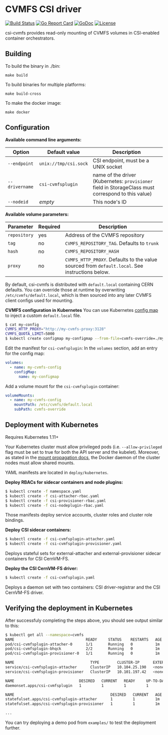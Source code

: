 # CVMFS CSI driver

[![Build Status](https://github.com/cernops/cvmfs-csi/workflows/csi-cvmfsplugin/badge.svg?event=push&branch=master)](https://github.com/cernops/cvmfs-csi/actions?workflow=csi-cvmfsplugin)
[![Go Report Card](https://goreportcard.com/badge/github.com/cernops/cvmfs-csi)](https://goreportcard.com/report/github.com/cernops/cvmfs-csi)
[![GoDoc](https://godoc.org/github.com/cernops/cvmfs-csi?status.svg)](https://godoc.org/github.com/cernops/cvmfs-csi)
[![License](https://img.shields.io/badge/License-Apache%202.0-blue.svg)](https://opensource.org/licenses/Apache-2.0)

csi-cvmfs provides read-only mounting of CVMFS volumes in CSI-enabled container orchestrators.

## Building

To build the binary in ./bin:
```
make build
```

To build binaries for multiple platforms:
```
make build-cross
```

To make the docker image:
```
make docker
```

## Configuration

**Available command line arguments:**

Option | Default value | Description
------ | ------------- | -----------
`--endpoint` | `unix://tmp/csi.sock` | CSI endpoint, must be a UNIX socket
`--drivername` | `csi-cvmfsplugin` | name of the driver (Kubernetes: `provisioner` field in StorageClass must correspond to this value)
`--nodeid` | _empty_ | This node's ID

**Available volume parameters:**

Parameter | Required | Description
--------- | -------- | -----------
`repository` | yes | Address of the CVMFS repository
`tag` | no | `CVMFS_REPOSITORY_TAG`. Defaults to `trunk`
`hash` | no | `CVMFS_REPOSITORY_HASH`
`proxy` | no | `CVMFS_HTTP_PROXY`. Defaults to the value sourced from `default.local`. See instructions below.

By default, csi-cvmfs is distributed with `default.local` containing CERN defaults. You can override those at runtime by overwriting `/etc/cvmfs/default.local`, which is then sourced into any later CVMFS client configs used for mounting.


**CVMFS configuration in Kubernetes**
You can use Kubernetes [config map](https://kubernetes.io/docs/tasks/configure-pod-container/configure-pod-configmap/) to inject a custom `default.local` file.

```bash
$ cat my-config
CVMFS_HTTP_PROXY="http://my-cvmfs-proxy:3128"
CVMFS_QUOTA_LIMIT=5000
$ kubectl create configmap my-configmap --from-file=cvmfs-override=./my-config
```
Edit the manifest for `csi-cvmfsplugin`:
In the `volumes` section, add an entry for the config map:
```yaml
volumes:
  - name: my-cvmfs-config
    configMap:
      name: my-configmap
```
Add a volume mount for the `csi-cvmfsplugin` container:
```yaml
volumeMounts:
  - name: my-cvmfs-config
    mountPath: /etc/cvmfs/default.local
    subPath: cvmfs-override
```

## Deployment with Kubernetes

Requires Kubernetes 1.11+

Your Kubernetes cluster must allow privileged pods (i.e. `--allow-privileged` flag must be set to true for both the API server and the kubelet). Moreover, as stated in the [mount propagation docs](https://kubernetes.io/docs/concepts/storage/volumes/#mount-propagation), the Docker daemon of the cluster nodes must allow shared mounts.

YAML manifests are located in `deploy/kubernetes`.

**Deploy RBACs for sidecar containers and node plugins:**

```bash
$ kubectl create -f namespace.yaml
$ kubectl create -f csi-attacher-rbac.yaml
$ kubectl create -f csi-provisioner-rbac.yaml
$ kubectl create -f csi-nodeplugin-rbac.yaml
```

Those manifests deploy service accounts, cluster roles and cluster role bindings.

**Deploy CSI sidecar containers:**

```bash
$ kubectl create -f csi-cvmfsplugin-attacher.yaml
$ kubectl create -f csi-cvmfsplugin-provisioner.yaml
```

Deploys stateful sets for external-attacher and external-provisioner sidecar containers for CSI CernVM-FS.

**Deploy the CSI CernVM-FS driver:**

```bash
$ kubectl create -f csi-cvmfsplugin.yaml
```

Deploys a daemon set with two containers: CSI driver-registrar and the CSI CernVM-FS driver.

## Verifying the deployment in Kubernetes

After successfuly completing the steps above, you should see output similar to this:
```bash
$ kubectl get all --namespace=cvmfs
NAME                                READY     STATUS    RESTARTS   AGE
pod/csi-cvmfsplugin-attacher-0      1/1       Running   0          1m
pod/csi-cvmfsplugin-bhqck           2/2       Running   0          1m
pod/csi-cvmfsplugin-provisioner-0   1/1       Running   0          1m

NAME                                  TYPE        CLUSTER-IP      EXTERNAL-IP   PORT(S)     AGE
service/csi-cvmfsplugin-attacher      ClusterIP   10.104.25.190   <none>        12345/TCP   1m
service/csi-cvmfsplugin-provisioner   ClusterIP   10.101.197.42   <none>        12345/TCP   1m

NAME                             DESIRED   CURRENT   READY     UP-TO-DATE   AVAILABLE   NODE SELECTOR   AGE
daemonset.apps/csi-cvmfsplugin   1         1         1         1            1           <none>          1m

NAME                                           DESIRED   CURRENT   AGE
statefulset.apps/csi-cvmfsplugin-attacher      1         1         1m
statefulset.apps/csi-cvmfsplugin-provisioner   1         1         1m

...
```

You can try deploying a demo pod from `examples/` to test the deployment further.
